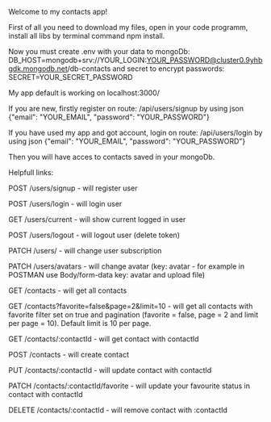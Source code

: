 Welcome to my contacts app!

First of all you need to download my files, open in your code programm, install all libs by terminal command npm install.

Now you must create .env with your data to mongoDb: DB_HOST=mongodb+srv://YOUR_LOGIN:YOUR_PASSWORD@cluster0.9yhbgdk.mongodb.net/db-contacts and secret to encrypt passwords: SECRET=YOUR_SECRET_PASSWORD

My app default is working on localhost:3000/

If you are new, firstly register on route: /api/users/signup by using json {"email": "YOUR_EMAIL", "password": "YOUR_PASSWORD"}

If you have used my app and got account, login on route: /api/users/login by using json {"email": "YOUR_EMAIL", "password": "YOUR_PASSWORD"}

Then you will have acces to contacts saved in your mongoDb.

Helpfull links:

POST /users/signup - will register user

POST /users/login - will login user

GET /users/current - will show current logged in user

POST /users/logout - will logout user (delete token)

PATCH /users/ - will change user subscription

PATCH /users/avatars - will change avatar (key: avatar - for example in POSTMAN use Body/form-data key: avatar and upload file)

GET /contacts - will get all contacts

GET /contacts?favorite=false&page=2&limit=10 - will get all contacts with favorite filter set on true and pagination (favorite = false, page = 2 and limit per page = 10). Default limit is 10 per page.

GET /contacts/:contactId - will get contact with contactId

POST /contacts - will create contact

PUT /contacts/:contactId - will update contact with contactId

PATCH /contacts/:contactId/favorite - will update your favourite status in contact with contactId

DELETE /contacts/:contactId - will remove contact with :contactId

